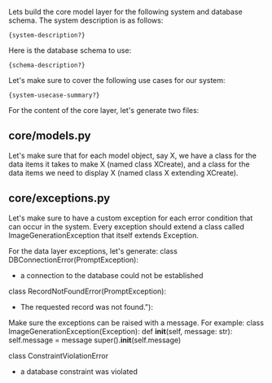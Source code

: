 Lets build the core model layer for the following system and database schema.
The system description is as follows:

```
{system-description?}
```

Here is the database schema to use:

```
{schema-description?}
```

Let's make sure to cover the following use cases for our system:

```
{system-usecase-summary?}
```

For the content of the core layer, let's generate two files:

## core/models.py

Let's make sure that for each model object, say X, we have a class for the data items
it takes to make X (named class XCreate), and a class for the data items we need to display X
(named class X extending XCreate).

## core/exceptions.py

Let's make sure to have a custom exception for each error condition that can occur in the system.
Every exception should extend a class called ImageGenerationException that itself extends Exception.

For the data layer exceptions, let's generate:
class DBConnectionError(PromptException):

- a connection to the database could not be established

class RecordNotFoundError(PromptException):

- The requested record was not found."):

Make sure the exceptions can be raised with a message.
For example:
    class ImageGenerationException(Exception):
        def **init**(self, message: str):
            self.message = message
            super().**init**(self.message)

class ConstraintViolationError
- a database constraint was violated
